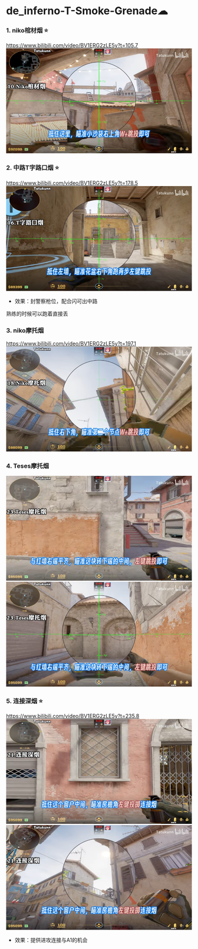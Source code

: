 # de_inferno-T-Smoke-Grenade☁

### 1. niko棺材烟 ⭐
https://www.bilibili.com/video/BV1ERG2zLE5y?t=105.7
![alt text](<../../assets/de_inferno-T-Smoke-Grenade/image.png>)

### 2. 中路T字路口烟 ⭐
https://www.bilibili.com/video/BV1ERG2zLE5y?t=178.5
![alt text](<../../assets/de_inferno-T-Smoke-Grenade/image-1.png>)
- 效果：封警察枪位，配合闪可出中路

熟练的时候可以跑着直接丢

### 3. niko摩托烟
https://www.bilibili.com/video/BV1ERG2zLE5y?t=197.1
![alt text](<../../assets/de_inferno-T-Smoke-Grenade/image-2.png>)

### 4. Teses摩托烟
![alt text](<../../assets/de_inferno-T-Smoke-Grenade/image-3.png>)
![alt text](<../../assets/de_inferno-T-Smoke-Grenade/image-4.png>)

### 5. 连接深烟 ⭐
https://www.bilibili.com/video/BV1ERG2zLE5y?t=235.8
![alt text](<../../assets/de_inferno-T-Smoke-Grenade/image-5.png>)
![alt text](<../../assets/de_inferno-T-Smoke-Grenade/image-6.png>)
- 效果：提供进攻连接与A1的机会

